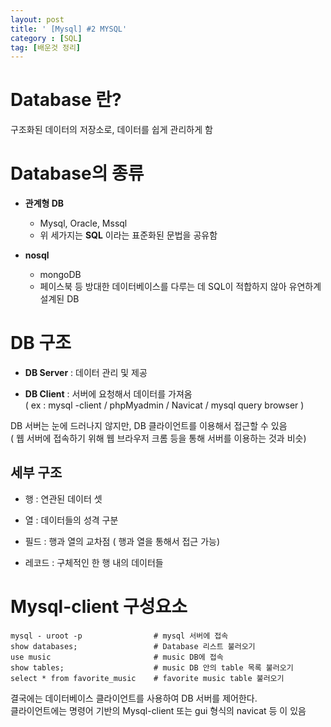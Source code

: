 ```yaml
---
layout: post
title: ' [Mysql] #2 MYSQL'
category : [SQL]
tag: [배운것 정리]
---
```


# Database 란?
    
구조화된 데이터의 저장소로, 데이터를 쉽게 관리하게 함 

# Database의 종류 
        
           
* **관계형 DB**
  * Mysql, Oracle, Mssql
  * 위 세가지는 **SQL** 이라는 표준화된 문법을 공유함
  
* **nosql**
  * mongoDB
  * 페이스북 등 방대한 데이터베이스를 다루는 데 SQL이 적합하지 않아 유연하계 설계된 DB

# DB 구조

* **DB Server** : 데이터 관리 및 제공     
    
* **DB Client** : 서버에 요청해서 데이터를 가져옴      
( ex : mysql -client / phpMyadmin / Navicat / mysql query browser ) 

DB 서버는 눈에 드러나지 않지만, DB 클라이언트를 이용해서 접근할 수 있음      
( 웹 서버에 접속하기 위해 웹 브라우저 크롬 등을 통해 서버를 이용하는 것과 비슷)


## 세부 구조 

* 행 : 연관된 데이터 셋
* 열 : 데이터들의 성격 구분
    
* 필드 : 행과 열의 교차점 ( 행과 열을 통해서 접근 가능)
* 레코드 : 구체적인 한 행 내의 데이터들 

# Mysql-client 구성요소 

```
mysql - uroot -p                # mysql 서버에 접속
show databases;                 # Database 리스트 불러오기
use music                       # music DB에 접속
show tables;                    # music DB 안의 table 목록 불러오기
select * from favorite_music    # favorite music table 불러오기 
```

결국에는 데이터베이스 클라이언트를 사용하여 DB 서버를 제어한다.    
클라이언트에는 명령어 기반의 Mysql-client 또는 gui 형식의 navicat 등 이 있음 




